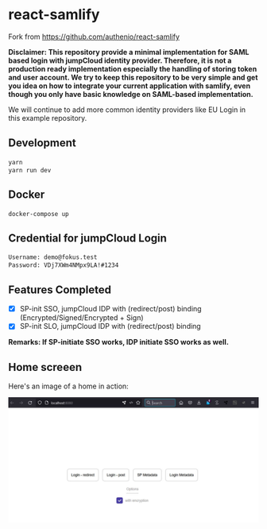 # react-samlify

Fork from https://github.com/authenio/react-samlify

**Disclaimer: This repository provide a minimal implementation for SAML based login with jumpCloud identity provider. Therefore, it is not a production ready implementation especially the handling of storing token and user account. We try to keep this repository to be very simple and get you idea on how to integrate your current application with samlify, even though you only have basic knowledge on SAML-based implementation.**

We will continue to add more common identity providers like EU Login in this example repository.

## Development

```console
yarn
yarn run dev
```


## Docker

```console
docker-compose up
```


## Credential for jumpCloud Login

```
Username: demo@fokus.test
Password: VDj7XWm4NMpx9LA!#1234
```


## Features Completed

- [x] SP-init SSO, jumpCloud IDP with (redirect/post) binding (Encrypted/Signed/Encrypted + Sign)
- [x] SP-init SLO, jumpCloud IDP with (redirect/post) binding

**Remarks: If SP-initiate SSO works, IDP initiate SSO works as well.**

## Home screeen
Here's an image of a home in action:

![Home](./home.JPG)
